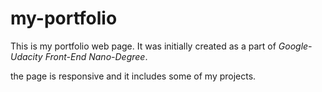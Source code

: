 # my-portfolio

This is my portfolio web page.
It was initially created as a part of *Google-Udacity Front-End Nano-Degree*.

the page is responsive and it includes some of my projects.
